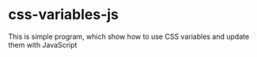 # css-variables-js
This is simple program, which show how to use CSS variables and update them with JavaScript
